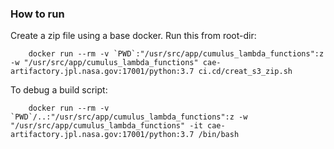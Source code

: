 ### How to run

Create a zip file using a base docker. Run this from root-dir:

        docker run --rm -v `PWD`:"/usr/src/app/cumulus_lambda_functions":z -w "/usr/src/app/cumulus_lambda_functions" cae-artifactory.jpl.nasa.gov:17001/python:3.7 ci.cd/creat_s3_zip.sh
To debug a build script:

        docker run --rm -v `PWD`/..:"/usr/src/app/cumulus_lambda_functions":z -w "/usr/src/app/cumulus_lambda_functions" -it cae-artifactory.jpl.nasa.gov:17001/python:3.7 /bin/bash
        
